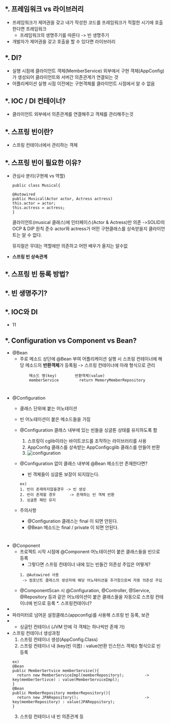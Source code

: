 *. 프레임워크 vs 라이브러리
  -
  - 프레임워크가 제어권을 갖고 내가 작성한 코드를 프레임워크가 적절한 시기에 호출한다면 프레임워크
    - 프레임워크의 생명주기를 따른다 -> 빈 생명주기
  - 개발자가 제어권을 갖고 호출을 할 수 있다면 라이브러리


*. DI?
  -
  - 실행 시점에 클라이언트 객체(MemberService) 외부에서 구현 객체(AppConfig)가 생성되어 클라이언트와 서버간 의존관계가 연결되는 것
  - 어플리케이션 실행 시점 이전에는 구현객체를 클라이언트 시점에서 알 수 없음


*. IOC / DI 컨테이너?
  -
  - 클라이언트 외부에서 의존관계를 연결해주고 객체를 관리해주는것


*. 스프링 빈이란?
  -
  - 스프링 컨테이너에서 관리하는 객체


*. 스프링 빈이 필요한 이유?
  -
  - 관심사 분리(구현체 vs 역할)
      ```
      public class Musical{
      
      @Autowired
      public Musical(Actor actor, Actress actress)
      this.actor = actor;
      this.actress = actress;
      }
      ```
      클라이언트(musical 클래스)에 인터페이스(Actor & Actress)만 의존 ->SOLID의 OCP & DIP 원칙 준수
      actor와 actress가 어떤 구현클래스를 상속받을지 클라이언트는 알 수 없다.
      
      뮤지컬은 무대는 역할에만 의존하고 어떤 배우가 올지는 알수없
      
   - **스프링 빈 상속관계**
     
      
  
*. 스프링 빈 등록 방법?
  - 
 
 
*. 빈 생명주기?
  - 
 
 
*. IOC와 DI
   - 
   - 11
 
*. Configuration vs Component vs Bean?
  -
  - @Bean
    - 주로 메소드 상단에 @Bean 부여
      어플리케이션 실행 시 스프링 컨테이너에 해당 메소드의 **반환객체**가 등록됨
        -> 스프링 컨테이너에 아래 형식으로 관리
        ```
            메소드 명(key)        반환객체(value)
            memberService         return MemoryMemberRepository
        ```  
        #  
        #  
        #
  - @Configuration
    - 클래스 단위에 붙는 어노테이션
    - 빈 어노테이션이 붙은 메소드들을 가짐
    - @Configuration 클래스 내부에 있는 빈들을 싱글톤 상태를 유지하도록 함
      1. 스프링이 cglib이라는 바이트코드를 조작하는 라이브러리를 사용
      2. AppConfig 클래스를 상속받는 AppConfigcglib 클래스를 만들어 반환
      3. ![configuration](https://user-images.githubusercontent.com/81909140/208280489-f80da711-384b-4fff-a62a-a97b0dffd701.png)
    - @Configuration 없이 클래스 내부에 @Bean 메소드만 존재한다면?
      - 빈 객체들이 싱글톤 보장이 되지않는다.
      ```
      ex)
      1. 빈이 존재하지않을경우 -> 빈 생성
      2. 빈이 존재할 경우      -> 존재하는 빈 객체 반환
      3. 싱글톤 패턴 유지
      ```
    - 주의사항
      - @Configuration 클래스는 final 이 되면 안된다. 
      - @Bean 메소드는 final / private 이 되면 안된다. 
        
        
      #  
      #
  - @Conponent
    - 프로젝트 시작 시점에 @Component 어노테이션이 붙은 클래스들을 빈으로 등록 
      - 그렇다면 스프링 컨테이너 내에 있는 빈들간 의존성 주입은 어떻게?
      ```
      1. @Autowired 사용
       -> 컴포넌트 클래스의 생성자에 해당 어노테이션을 추가함으로써 자동 의존성 주입 
      ```
    - @ComponentScan 시 @Configuration, @Controller, @Service, @Repository 등과 같은 어노테이션이 붙은 클래스들을 자동으로 스프링 컨테이너에 빈으로 등록 
*. 스프링컨테이너?
  - 
  -  파라미터로 넘어온 설정클래스(appconfig)를 사용해 스프링 빈 등록, 보관
  -   * 싱글턴 컨테이너 (JVM 안에 각 객체는 하나씩만 존재 가)
  - 스프링 컨테이너 생성과정
    1. 스프링 컨테이너 생성(AppConfig.Class)
    2. 스프링 컨테이너 내 (key(빈 이름) : value(반환 인스턴스 객체)) 형식으로 빈 등록
    ```
    ex)
    @Bean
    public MemberSertvice memberService(){
      return new MemberServiceImpl(memberRepository);         -> key(memberSertivce) : value(MemberServiceImpl);
    }
    @Bean
    public MemberRepository memberRepository(){
      return new JPARepository();                             -> key(memberRepository) : value(JPAReppsitory);
    }
    ```
    3. 스프링 컨테이너 내 빈 의존관계 등
    
    
    
    
    
    
